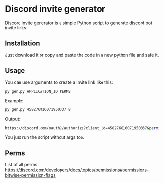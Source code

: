 # Discord invite generator

Discord invite generator is a simple Python script to generate discord bot invite links.

## Installation

Just download it or copy and paste the code in a new python file and safe it.

## Usage
You can use arguments to create a invite link like this:
```bash
py gen.py APPLICATION_ID PERMS
```
Example:
```bash
py gen.py 458276816071950337 8
```
Output:
```bash
https://discord.com/oauth2/authorize?client_id=458276816071950337&permissions=8&scope=bot%20applications.commands
```
You just run the script without args too.

## Perms
List of all perms: https://discord.com/developers/docs/topics/permissions#permissions-bitwise-permission-flags
